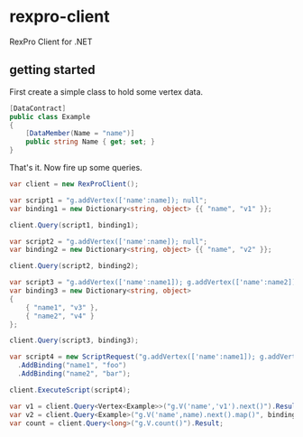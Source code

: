 rexpro-client
==============

RexPro Client for .NET

## getting started

First create a simple class to hold some vertex data.

```C#
[DataContract]
public class Example
{
    [DataMember(Name = "name")]
    public string Name { get; set; }
}
```

That's it. Now fire up some queries.

```C#
var client = new RexProClient();

var script1 = "g.addVertex(['name':name]); null";
var binding1 = new Dictionary<string, object> {{ "name", "v1" }};

client.Query(script1, binding1);

var script2 = "g.addVertex(['name':name]); null";
var binding2 = new Dictionary<string, object> {{ "name", "v2" }};

client.Query(script2, binding2);

var script3 = "g.addVertex(['name':name1]); g.addVertex(['name':name2]); null";
var binding3 = new Dictionary<string, object>
{
    { "name1", "v3" },
    { "name2", "v4" }
};

client.Query(script3, binding3);

var script4 = new ScriptRequest("g.addVertex(['name':name1]); g.addVertex(['name':name2]); null")
  .AddBinding("name1", "foo")
  .AddBinding("name2", "bar");

client.ExecuteScript(script4);

var v1 = client.Query<Vertex<Example>>("g.V('name','v1').next()").Result;
var v2 = client.Query<Example>("g.V('name',name).next().map()", binding2).Result;
var count = client.Query<long>("g.V.count()").Result;
```
